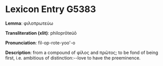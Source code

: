 # Lexicon Entry G5383

**Lemma**: φιλοπρωτεύω

**Transliteration (xlit)**: philoprōteúō

**Pronunciation**: fil-op-rote-yoo'-o

**Description**:
from a compound of φίλος and πρῶτος; to be fond of being first, i.e. ambitious of distinction:--love to have the preeminence.
